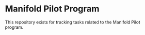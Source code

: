 # Manifold Pilot Program

This repository exists for tracking tasks related to the Manifold Pilot program.
